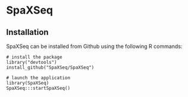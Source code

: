 # SpaXSeq

## Installation

SpaXSeq can be installed from Github using the following R commands:
```
# install the package
library("devtools")
install_github("SpaXSeq/SpaXSeq")

# launch the application
library(SpaXSeq)
SpaXSeq:::startSpaXSeq()
```
